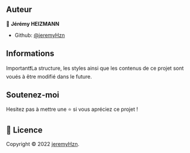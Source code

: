 ## Auteur

👤 **Jérémy HEIZMANN**

- Github: [@jeremyHzn](https://github.com/jeremyHzn)

## Informations

Important❗La structure, les styles ainsi que les contenus de ce projet sont voués à être modifié dans le future.

## Soutenez-moi 

Hesitez pas à mettre une ⭐️ si vous apréciez ce projet !

## 📝 Licence

Copyright © 2022 [jeremyHzn](https://github.com/jeremyHzn).